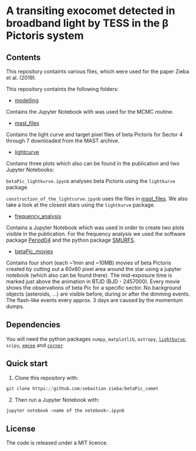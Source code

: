 # A transiting exocomet detected in broadband light by TESS in the β Pictoris system

## Contents

This repository containts various files, which were used for the paper Zieba et al. (2019).

This repository containts the following folders:


* [modelling](https://github.com/sebastian-zieba/betaPic_comet/tree/master/modelling)

Contains the Jupyter Notebook with was used for the MCMC routine.


* [mast_files](https://github.com/sebastian-zieba/betaPic_comet/tree/master/mast_files)

Contains the light curve and target pixel files of beta Pictoris for Sector 4 through 7 downloaded from the MAST archive. 


* [lightcurve](https://github.com/sebastian-zieba/betaPic_comet/tree/master/lightcurve)

Contains three plots which also can be found in the publication and two Jupyter Notebooks: 

`betaPic_lightkurve.ipynb` analyses beta Pictoris using the `lightkurve` package.

`construction_of_the_lightcurve.ipynb` uses the files in [mast_files](https://github.com/sebastian-zieba/betaPic_comet/tree/master/mast_files). We also take a look at the closest stars using the `lightkurve` package. 


* [frequency_analysis](https://github.com/sebastian-zieba/betaPic_comet/tree/master/frequency_analysis)

Contains a Jupyter Notebook which was used in order to create two plots visible in the publication.
For the frequency analysis we used the software package [Period04](https://www.univie.ac.at/tops/Period04/) and the python package [SMURFS](https://github.com/MarcoMuellner/SMURFS).


* [betaPic_movies](https://github.com/sebastian-zieba/betaPic_comet/tree/master/betaPic_movies)

Contains four short (each ~1min and ~10MB) movies of beta Pictoris created by cutting out a 60x60 pixel area around the star using a jupyter notebook (which also can be found there). The mid-exposure time is marked just above the animation in BTJD (BJD - 2457000). Every movie shows the observations of beta Pic for a specific sector. No background objects (asteroids, ...) are visible before, during or after the dimming events. The flash-like events every approx. 3 days are caused by the momentum dumps.



## Dependencies

You will need the python packages `numpy`, `matplotlib`, `astropy`, [`lightkurve`](https://docs.lightkurve.org/), `scipy`, [`emcee`](http://dfm.io/emcee/current/) and [`corner`](https://corner.readthedocs.io/en/latest/)


## Quick start

1. Clone this repository with:

```python 
git clone https://github.com/sebastian-zieba/betaPic_comet 
```

2. Then run a Jupyter Notebook with:

```python 
jupyter notebook <name of the notebook>.ipynb 
```


## License

The code is released under a MIT licence.


